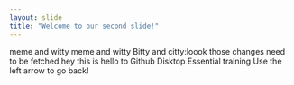 ```yaml
---
layout: slide
title: "Welcome to our second slide!"
---
```

meme and witty
meme and witty Bitty and citty:loook those changes need to be fetched
hey this is hello to Github Disktop Essential training
Use the left arrow to go back!
